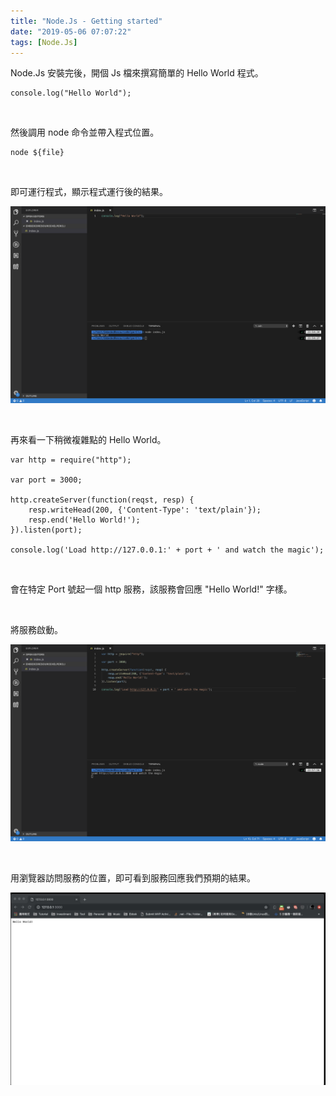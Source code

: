 ```yaml
---
title: "Node.Js - Getting started"
date: "2019-05-06 07:07:22"
tags: [Node.Js]
---
```



Node.Js 安裝完後，開個 Js 檔來撰寫簡單的 Hello World 程式。  

<!-- More -->

```
console.log("Hello World");
```

</br>


然後調用 node 命令並帶入程式位置。  

    node ${file}

</br>


即可運行程式，顯示程式運行後的結果。   

![1.png](1.png)

</br>


再來看一下稍微複雜點的 Hello World。  

```
var http = require("http");

var port = 3000;

http.createServer(function(reqst, resp) {
    resp.writeHead(200, {'Content-Type': 'text/plain'});
    resp.end('Hello World!');
}).listen(port);

console.log('Load http://127.0.0.1:' + port + ' and watch the magic');
```

</br>

會在特定 Port 號起一個 http 服務，該服務會回應 "Hello World!" 字樣。  

</br>


將服務啟動。  

![2.png](2.png)

</br>


用瀏覽器訪問服務的位置，即可看到服務回應我們預期的結果。  

![3.jpg](3.jpg)
